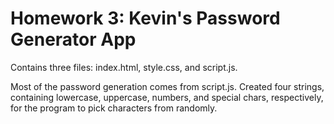 # Homework 3: Kevin's Password Generator App
Contains three files: index.html, style.css, and script.js.

Most of the password generation comes from script.js.
Created four strings, containing lowercase, uppercase,
numbers, and special chars, respectively, for the
program to pick characters from randomly.
